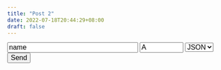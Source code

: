 ```yaml
---
title: "Post 2"
date: 2022-07-18T20:44:29+08:00
draft: false
---
```

<style>
        .c1 {
            font-size: 16;
        }
</style
<div>
        <input id="name" type="string" class="c1" value="name"  style="width: 300px;"/>
    <input id="wtype" type="string" class="c1" list="wtype_list" value="A" style="width: 100px;" />
    <datalist id="wtype_list">
        <option>Type1</option>
        <option>Type2</option>
        <option>Type3</option>
    </datalist>
    <select name="format" id="format" class="c1">
        <option value="JSON">JSON</option>
        <option value="XML">XML</option>
    </select>
        <button id="send" class="c1" onclick="">Send</button>
</div>
